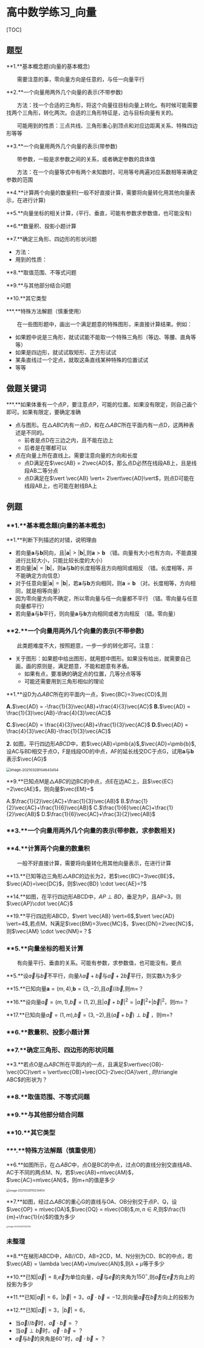 # 高中数学练习_向量

[TOC]





## 题型

**1.**基本概念题(向量的基本概念)

　　需要注意的事，零向量方向是任意的，与任一向量平行

**2.**一个向量用两外几个向量的表示(不带参数)

　　方法：找一个合适的三角形，将这个向量往目标向量上转化。有时候可能需要找两个三角形，转化两次。合适的三角形特征是，边与目标向量有关的。

　　可能用到的性质：三点共线、三角形重心到顶点和对应边距离关系、特殊四边形等等

**3.**一个向量用两外几个向量的表示(带参数)

　　带参数，一般是求参数之间的关系，或者确定参数的具体值

　　方法：在一个向量等式中有两个未知数时，可用等号两遍对应系数相等来确定参数的范围

**4.**计算两个向量的数量积(一般不好直接计算，需要将向量转化用其他向量表示，在进行计算)

**5.**向量坐标的相关计算，(平行、垂直，可能有参数求参数值，也可能没有)

**6.**数量积、投影小题计算

**7.**确定三角形、四边形的形状问题

- 方法：
- 用到的性质：

**8.**取值范围、不等式问题

**9.**与其他部分结合问题

**10.**其它类型

***.**特殊方法解题（慎重使用）

　　在一些图形题中，画出一个满足题意的特殊图形，来直接计算结果。例如：

- 如果题中说是三角形，就试试能不能取一个特殊三角形（等边、等腰、直角等等）
- 如果是四边形，就试试取矩形、正方形试试
- 某条直线过一个定点，就取这条直线某种特殊的位置试试
- 等等









## 做题关键词

***.**如果体重有一个点P，要注意点P，可能的位置。如果没有限定，则自己画个即可。如果有限定，要确定准确

- 点与图形。在$\triangle ABC$内有一点D，和在$\triangle ABC$所在平面内有一点D，这两种表述是不同的。
  - 前者是点D在三边之内，且不能在边上
  - 后者是在哪都可以
- 点在向量上所在直线上。需要注意向量的方向和长度
  - 点D满足在$\vec{AB} = 2\vec{AD}$，那么点D必然在线段AB上，且是线段AB二等分点
  - 点D满足在$\vert \vec{AB} \vert= 2\vert\vec{AD}\vert$，则点D可能在线段AB上，也可能在射线BA上



## 例题

### **1.**基本概念题(向量的基本概念)

**1.**判断下列描述的对错，说明理由

- 若向量$\pmb{a}$与$\pmb{b}$同向，且$\vert \pmb{a} \vert > \vert \pmb{b} \vert$,则$\pmb{a}>\pmb{b}$      （错。向量有大小也有方向，不能直接进行比较大小，只能比较长度的大小）
- 若向量$\vert\pmb{a}\vert =\vert \pmb{b}\vert$，则$\pmb{a}$与$\pmb{b}$的长度相等且方向相同或相反  （错。长度相等，并不能确定方向信息）
- 对于任意向量$\vert\pmb{a}\vert =\vert \pmb{b}\vert$，若$\pmb{a}$与$\pmb{b}$方向相同，则$\pmb{a}=\pmb{b}$  （对。长度相等，方向相同，就是相等向量）
- 因为零向量方向不确定，所以零向量与任一向量都不平行  （错。零向量与任意向量都平行）
- 若向量$\pmb{a}$与$\pmb{b}$平行，则向量$\pmb{a}$与$\pmb{b}$方向相同或者方向相反  （错。零向量）





### **2.**一个向量用两外几个向量的表示(不带参数)

　　此类题难度不大，按照题意，一步一步的转化即可。注意：

- 关于图形：如果题中给出图形，就用题中图形。如果没有给出，就需要自己画，画的原则是，满足题意，不能和题意有矛盾。
  - 如果有点，要准确的确定点的位置，几等分点等等
  - 可能还需要用到三角形相似的理论



**1.**设D为$\triangle ABC$所在的平面内一点，$\vec{BC}=3\vec{CD}$,则

**A.**$\vec{AD} = -\frac{1}{3}\vec{AB}+\frac{4}{3}\vec{AC}$   **B.**$\vec{AD} = \frac{1}{3}\vec{AB}-\frac{4}{3}\vec{AC}$   

**C.**$\vec{AD} = \frac{4}{3}\vec{AB}+\frac{1}{3}\vec{AC}$     **D.**$\vec{AD} = \frac{4}{3}\vec{AB}-\frac{1}{3}\vec{AC}$

**2.** 如图，平行四边形$ABCD$中，若$\vec{AB}=\pmb{a}$,$\vec{AD}=\pmb{b}$,设AC与BD相交于点O，F是线段OD的中点，AF的延长线交DC于点G，试用$\pmb{a}$与$\pmb{b}$表示$\vec{AG}$

<img src="高中数学_练习_向量_img/image-20210328104643454.png" alt="image-20210328104643454" style="zoom:67%;" />

**9.**已知点M是$\triangle ABC$的边BC的中点，点E在边AC上，且$\vec{EC} =2\vec{AE}$，则向量$\vec{EM}=$

A.$\frac{1}{2}\vec{AC}+\frac{1}{3}\vec{AB}$  B.$\frac{1}{2}\vec{AC}+\frac{1}{6}\vec{AB}$  C.$\frac{1}{6}\vec{AC}+\frac{1}{2}\vec{AB}$  D.$\frac{1}{6}\vec{AC}+\frac{3}{2}\vec{AB}$







### **3.**一个向量用两外几个向量的表示(带参数，求参数相关)







### **4.**计算两个向量的数量积

　　一般不好直接计算，需要将向量转化用其他向量表示，在进行计算

**13.**已知等边三角形$\triangle ABC$的边长为2，若$\vec{BC}=3\vec{BE}$，$\vec{AD}=\vec{DC}$，则$\vec{BD} \cdot  \vec{AE}=?$

**14.**如图，在平行四边形ABCD中，$AP\perp BD$，垂足为P，且AP=3，则$\vec{AP}\cdot  \vec{AC}$



**19.**平行四边形ABCD，$\vert \vec{AB} \vert=6$,$\vert \vec{AD} \vert=4$,若点M、N满足$\vec{BM}=3\vec{MC}$，$\vec{DN}=2\vec{NC}$，则$\vec{AM} \cdot  \vec{NM}=？$





### **5.**向量坐标的相关计算

　　有向量平行、垂直的关系。可能有参数，求参数值，也可能没有。要点









**5.**设$\vec{a}$与$\vec{b}$不平行，向量$\lambda \vec{a}+\vec{b}$与$\vec{a}+2\vec{b}$平行，则实数$\lambda$为多少

**15.**已知向量$\pmb{a}  = (m,4)$,$\pmb{b} = (3,-2)$,且$\vec{a}//\vec{b}$,则m=？

**16.**设向量$\vec{a} = (m,1)$,$\vec{b} = (1,2)$,且$\vert \vec{a}+\vec{b} \vert^2=\vert \vec{a} \vert^2+\vert \vec{b} \vert^2$，则m=？

**17.**已知向量$\vec{a} = (1,m)$,$\vec{b} = (3,-2)$,且$(\vec{a}+\vec{b})\perp \vec{b}$ ，则m=?



### **6.**数量积、投影小题计算





### **7.**确定三角形、四边形的形状问题

**3.**若点O是$\triangle ABC$所在平面内的一点，且满足$\vert\vec{OB}-\vec{OC}\vert = \vert\vec{OB}+\vec{OC}-2\vec{OA}\vert $,则$\triangle ABC$的形状为？

### **8.**取值范围、不等式问题

### **9.**与其他部分结合问题

### **10.**其它类型







### ***.**特殊方法解题（慎重使用）

**6.**如图所示，在$\triangle ABC$中，点O是BC的中点，过点O的直线分别交直线AB、AC于不同的两点M、N，若$\vec{AB}=m\vec{AM}$，$\vec{AC}=m\vec{AN}$，则m+n的值是多少

<img src="高中数学_练习_向量_img/image-20210328110234454.png" alt="image-20210328110234454" style="zoom: 50%;" />

**7.**如图，经过$\triangle ABC$的重心G的直线与OA、OB分别交于点P、Q，设$\vec{OP} = m\vec{OA}$,$\vec{OQ} = n\vec{OB}$,$m,n \in R$,则$\frac{1}{m}+\frac{1}{n}$的值为多少

<img src="高中数学_练习_向量_img/image-20210328111355783.png" alt="image-20210328111355783" style="zoom: 33%;" />











### 未整理





**8.**在梯形ABCD中，AB//CD，AB=2CD，M、N分别为CD、BC的中点，若$\vec{AB} = \lambda \vec{AM}+\mu\vec{AN}$,则$\lambda+\mu$等于多少



**10.**已知$\vert \vec{a} \vert = 8$,$\vec{e}$为单位向量，$\vec{a}$与$\vec{e}$的夹角为$150^\circ$,则$\vec{a}$在$\vec{e}$方向上的投影为多少

**11.**已知$\vert \vec{a} \vert = 6$，$\vert \vec{b} \vert =3$，$\vec{a} \cdot  \vec{b}=-12$,则向量$\vec{a}$在$\vec{b}$方向上的投影为

**12.**已知$\vert \vec{a} \vert = 3$，$\vert \vec{b} \vert = 6$，

- 当$\vec{a}//\vec{b}$时，$\vec{a} \cdot  \vec{b}=？$
- 当$\vec{a}\perp\vec{b}$时，$\vec{a} \cdot  \vec{b}=？$
- $\vec{a}$与$\vec{b}$的夹角是$60^\circ$时，$\vec{a} \cdot  \vec{b}=？$





